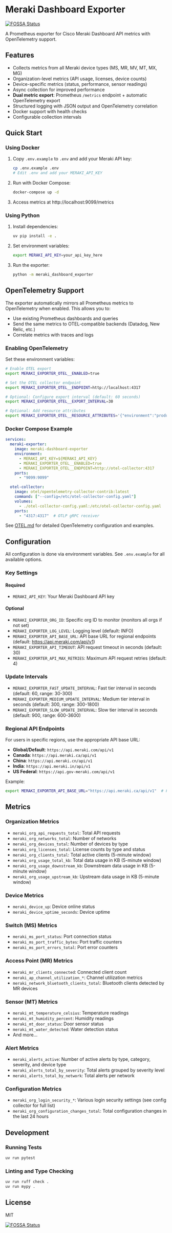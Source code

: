 # Meraki Dashboard Exporter
[![FOSSA Status](https://app.fossa.com/api/projects/git%2Bgithub.com%2Frknightion%2Fmeraki-dashboard-exporter.svg?type=shield)](https://app.fossa.com/projects/git%2Bgithub.com%2Frknightion%2Fmeraki-dashboard-exporter?ref=badge_shield)


A Prometheus exporter for Cisco Meraki Dashboard API metrics with OpenTelemetry support.

## Features

- Collects metrics from all Meraki device types (MS, MR, MV, MT, MX, MG)
- Organization-level metrics (API usage, licenses, device counts)
- Device-specific metrics (status, performance, sensor readings)
- Async collection for improved performance
- **Dual metric export**: Prometheus `/metrics` endpoint + automatic OpenTelemetry export
- Structured logging with JSON output and OpenTelemetry correlation
- Docker support with health checks
- Configurable collection intervals

## Quick Start

### Using Docker

1. Copy `.env.example` to `.env` and add your Meraki API key:
   ```bash
   cp .env.example .env
   # Edit .env and add your MERAKI_API_KEY
   ```

2. Run with Docker Compose:
   ```bash
   docker-compose up -d
   ```

3. Access metrics at http://localhost:9099/metrics

### Using Python

1. Install dependencies:
   ```bash
   uv pip install -e .
   ```

2. Set environment variables:
   ```bash
   export MERAKI_API_KEY=your_api_key_here
   ```

3. Run the exporter:
   ```bash
   python -m meraki_dashboard_exporter
   ```

## OpenTelemetry Support

The exporter automatically mirrors all Prometheus metrics to OpenTelemetry when enabled. This allows you to:
- Use existing Prometheus dashboards and queries
- Send the same metrics to OTEL-compatible backends (Datadog, New Relic, etc.)
- Correlate metrics with traces and logs

### Enabling OpenTelemetry

Set these environment variables:

```bash
# Enable OTEL export
export MERAKI_EXPORTER_OTEL__ENABLED=true

# Set the OTEL collector endpoint
export MERAKI_EXPORTER_OTEL__ENDPOINT=http://localhost:4317

# Optional: Configure export interval (default: 60 seconds)
export MERAKI_EXPORTER_OTEL__EXPORT_INTERVAL=30

# Optional: Add resource attributes
export MERAKI_EXPORTER_OTEL__RESOURCE_ATTRIBUTES='{"environment":"production","region":"us-east"}'
```

### Docker Compose Example

```yaml
services:
  meraki-exporter:
    image: meraki-dashboard-exporter
    environment:
      - MERAKI_API_KEY=${MERAKI_API_KEY}
      - MERAKI_EXPORTER_OTEL__ENABLED=true
      - MERAKI_EXPORTER_OTEL__ENDPOINT=http://otel-collector:4317
    ports:
      - "9099:9099"

  otel-collector:
    image: otel/opentelemetry-collector-contrib:latest
    command: ["--config=/etc/otel-collector-config.yaml"]
    volumes:
      - ./otel-collector-config.yaml:/etc/otel-collector-config.yaml
    ports:
      - "4317:4317"  # OTLP gRPC receiver
```

See [OTEL.md](OTEL.md) for detailed OpenTelemetry configuration and examples.

## Configuration

All configuration is done via environment variables. See `.env.example` for all available options.

### Key Settings

#### Required
- `MERAKI_API_KEY`: Your Meraki Dashboard API key

#### Optional
- `MERAKI_EXPORTER_ORG_ID`: Specific org ID to monitor (monitors all orgs if not set)
- `MERAKI_EXPORTER_LOG_LEVEL`: Logging level (default: INFO)
- `MERAKI_EXPORTER_API_BASE_URL`: API base URL for regional endpoints (default: https://api.meraki.com/api/v1)
- `MERAKI_EXPORTER_API_TIMEOUT`: API request timeout in seconds (default: 30)
- `MERAKI_EXPORTER_API_MAX_RETRIES`: Maximum API request retries (default: 4)

### Update Intervals
- `MERAKI_EXPORTER_FAST_UPDATE_INTERVAL`: Fast tier interval in seconds (default: 60, range: 30-300)
- `MERAKI_EXPORTER_MEDIUM_UPDATE_INTERVAL`: Medium tier interval in seconds (default: 300, range: 300-1800)
- `MERAKI_EXPORTER_SLOW_UPDATE_INTERVAL`: Slow tier interval in seconds (default: 900, range: 600-3600)

### Regional API Endpoints

For users in specific regions, use the appropriate API base URL:

- **Global/Default**: `https://api.meraki.com/api/v1`
- **Canada**: `https://api.meraki.ca/api/v1`
- **China**: `https://api.meraki.cn/api/v1`
- **India**: `https://api.meraki.in/api/v1`
- **US Federal**: `https://api.gov-meraki.com/api/v1`

Example:
```bash
export MERAKI_EXPORTER_API_BASE_URL="https://api.meraki.ca/api/v1"  # For Canada region
```

## Metrics

### Organization Metrics
- `meraki_org_api_requests_total`: Total API requests
- `meraki_org_networks_total`: Number of networks
- `meraki_org_devices_total`: Number of devices by type
- `meraki_org_licenses_total`: License counts by type and status
- `meraki_org_clients_total`: Total active clients (5-minute window)
- `meraki_org_usage_total_kb`: Total data usage in KB (5-minute window)
- `meraki_org_usage_downstream_kb`: Downstream data usage in KB (5-minute window)
- `meraki_org_usage_upstream_kb`: Upstream data usage in KB (5-minute window)

### Device Metrics
- `meraki_device_up`: Device online status
- `meraki_device_uptime_seconds`: Device uptime

### Switch (MS) Metrics
- `meraki_ms_port_status`: Port connection status
- `meraki_ms_port_traffic_bytes`: Port traffic counters
- `meraki_ms_port_errors_total`: Port error counters

### Access Point (MR) Metrics
- `meraki_mr_clients_connected`: Connected client count
- `meraki_ap_channel_utilization_*`: Channel utilization metrics
- `meraki_network_bluetooth_clients_total`: Bluetooth clients detected by MR devices

### Sensor (MT) Metrics
- `meraki_mt_temperature_celsius`: Temperature readings
- `meraki_mt_humidity_percent`: Humidity readings
- `meraki_mt_door_status`: Door sensor status
- `meraki_mt_water_detected`: Water detection status
- And more...

### Alert Metrics
- `meraki_alerts_active`: Number of active alerts by type, category, severity, and device type
- `meraki_alerts_total_by_severity`: Total alerts grouped by severity level
- `meraki_alerts_total_by_network`: Total alerts per network

### Configuration Metrics
- `meraki_org_login_security_*`: Various login security settings (see config collector for full list)
- `meraki_org_configuration_changes_total`: Total configuration changes in the last 24 hours

## Development

### Running Tests
```bash
uv run pytest
```

### Linting and Type Checking
```bash
uv run ruff check .
uv run mypy .
```

## License

MIT


[![FOSSA Status](https://app.fossa.com/api/projects/git%2Bgithub.com%2Frknightion%2Fmeraki-dashboard-exporter.svg?type=large)](https://app.fossa.com/projects/git%2Bgithub.com%2Frknightion%2Fmeraki-dashboard-exporter?ref=badge_large)

